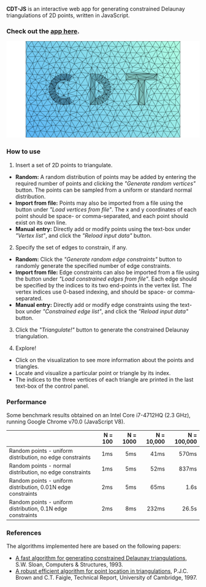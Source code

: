 **CDT-JS** is an interactive web app for generating constrained Delaunay triangulations of 2D points, written in JavaScript.


### Check out the [**app here**](https://savithru-j.github.io/cdt-js/mesher.html).
[![CDT](banner_1024.png)](https://savithru-j.github.io/cdt-js/mesher.html)

### How to use

1. Insert a set of 2D points to triangulate.
  * **Random:** A random distribution of points may be added by entering the required number of points and clicking the *"Generate random vertices"* button. The points can be sampled from a uniform or standard normal distribution.
  * **Import from file:** Points may also be imported from a file using the button under *"Load vertices from file"*. The x and y coordinates of each point should be space- or comma-separated, and each point should exist on its own line.
  * **Manual entry:** Directly add or modify points using the text-box under *"Vertex list"*, and click the *"Reload input data"* button.


2. Specify the set of edges to constrain, if any.
  * **Random:** Click the *"Generate random edge constraints"* button to randomly generate the specified number of edge constraints.
  * **Import from file:** Edge constraints can also be imported from a file using the button under *"Load constrained edges from file"*. Each edge should be specified by the indices to its two end-points in the vertex list. The vertex indices use 0-based indexing, and should be space- or comma-separated.
  * **Manual entry:** Directly add or modify edge constraints using the text-box under *"Constrained edge list"*, and click the *"Reload input data"* button.


3. Click the *"Triangulate!"* button to generate the constrained Delaunay triangulation.


4. Explore!
  * Click on the visualization to see more information about the points and triangles.
  * Locate and visualize a particular point or triangle by its index.
  * The indices to the three vertices of each triangle are printed in the last text-box of the control panel.

### Performance

Some benchmark results obtained on an Intel Core i7-4712HQ (2.3 GHz), running Google Chrome v70.0 (JavaScript V8).

| | N = 100 | N = 1000 | N = 10,000 | N = 100,000 |
|:-- | --: | --: | --: | --: |
| Random points - uniform distribution, no edge constraints | 1ms | 5ms | 41ms | 570ms |
| Random points - normal distribution, no edge constraints | 1ms | 5ms | 52ms | 837ms |
| Random points - uniform distribution, 0.01N edge constraints | 2ms | 5ms | 65ms | 1.6s |
| Random points - uniform distribution, 0.1N edge constraints | 2ms | 8ms | 232ms | 26.5s |

### References

The algorithms implemented here are based on the following papers:

* [A fast algorithm for generating constrained Delaunay triangulations](https://www.sciencedirect.com/science/article/pii/004579499390239A), S.W. Sloan, Computers & Structures, 1993.
* [A robust efficient algorithm for
point location in triangulations](https://www.cl.cam.ac.uk/techreports/UCAM-CL-TR-728.pdf), P.J.C. Brown and C.T. Faigle, Technical Report, University of Cambridge, 1997.
